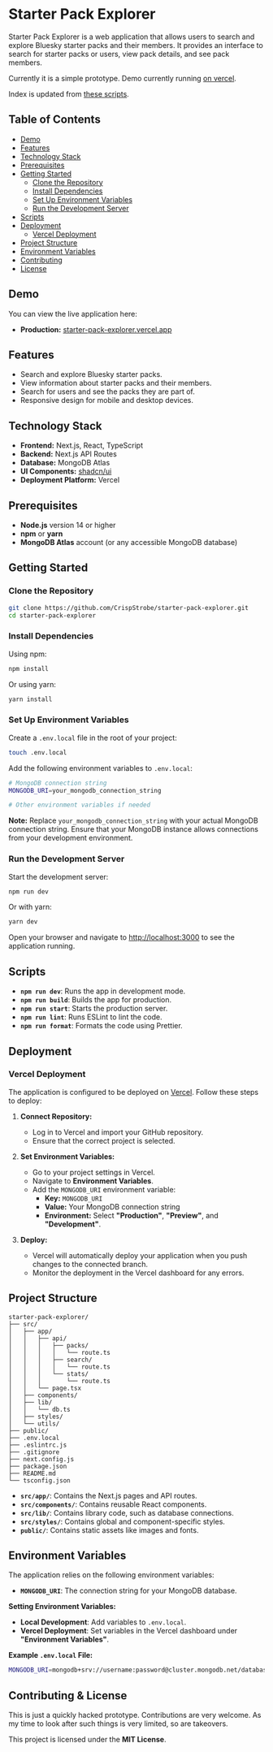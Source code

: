 # Starter Pack Explorer

Starter Pack Explorer is a web application that allows users to search and explore Bluesky starter packs and their members. It provides an interface to search for starter packs or users, view pack details, and see pack members.

Currently it is a simple prototype. Demo currently running [on vercel](https://starter-pack-explorer-o13o.vercel.app/).

Index is updated from [these scripts](https://github.com/CrispStrobe/bluesky-starterpacks-index).

## Table of Contents

- [Demo](#demo)
- [Features](#features)
- [Technology Stack](#technology-stack)
- [Prerequisites](#prerequisites)
- [Getting Started](#getting-started)
  - [Clone the Repository](#clone-the-repository)
  - [Install Dependencies](#install-dependencies)
  - [Set Up Environment Variables](#set-up-environment-variables)
  - [Run the Development Server](#run-the-development-server)
- [Scripts](#scripts)
- [Deployment](#deployment)
  - [Vercel Deployment](#vercel-deployment)
- [Project Structure](#project-structure)
- [Environment Variables](#environment-variables)
- [Contributing](#contributing)
- [License](#license)

## Demo

You can view the live application here:

- **Production:** [starter-pack-explorer.vercel.app](https://starter-pack-explorer-o13o.vercel.app/)

## Features

- Search and explore Bluesky starter packs.
- View information about starter packs and their members.
- Search for users and see the packs they are part of.
- Responsive design for mobile and desktop devices.

## Technology Stack

- **Frontend:** Next.js, React, TypeScript
- **Backend:** Next.js API Routes
- **Database:** MongoDB Atlas
- **UI Components:** [shadcn/ui](https://ui.shadcn.com/)
- **Deployment Platform:** Vercel

## Prerequisites

- **Node.js** version 14 or higher
- **npm** or **yarn**
- **MongoDB Atlas** account (or any accessible MongoDB database)

## Getting Started

### Clone the Repository

```bash
git clone https://github.com/CrispStrobe/starter-pack-explorer.git
cd starter-pack-explorer
```

### Install Dependencies

Using npm:

```bash
npm install
```

Or using yarn:

```bash
yarn install
```

### Set Up Environment Variables

Create a `.env.local` file in the root of your project:

```bash
touch .env.local
```

Add the following environment variables to `.env.local`:

```bash
# MongoDB connection string
MONGODB_URI=your_mongodb_connection_string

# Other environment variables if needed
```

**Note:** Replace `your_mongodb_connection_string` with your actual MongoDB connection string. Ensure that your MongoDB instance allows connections from your development environment.

### Run the Development Server

Start the development server:

```bash
npm run dev
```

Or with yarn:

```bash
yarn dev
```

Open your browser and navigate to [http://localhost:3000](http://localhost:3000) to see the application running.

## Scripts

- **`npm run dev`**: Runs the app in development mode.
- **`npm run build`**: Builds the app for production.
- **`npm run start`**: Starts the production server.
- **`npm run lint`**: Runs ESLint to lint the code.
- **`npm run format`**: Formats the code using Prettier.

## Deployment

### Vercel Deployment

The application is configured to be deployed on [Vercel](https://vercel.com/). Follow these steps to deploy:

1. **Connect Repository:**

   - Log in to Vercel and import your GitHub repository.
   - Ensure that the correct project is selected.

2. **Set Environment Variables:**

   - Go to your project settings in Vercel.
   - Navigate to **Environment Variables**.
   - Add the `MONGODB_URI` environment variable:
     - **Key:** `MONGODB_URI`
     - **Value:** Your MongoDB connection string
     - **Environment:** Select **"Production"**, **"Preview"**, and **"Development"**.

3. **Deploy:**

   - Vercel will automatically deploy your application when you push changes to the connected branch.
   - Monitor the deployment in the Vercel dashboard for any errors.

## Project Structure

```
starter-pack-explorer/
├── src/
│   ├── app/
│   │   ├── api/
│   │   │   ├── packs/
│   │   │   │   └── route.ts
│   │   │   ├── search/
│   │   │   │   └── route.ts
│   │   │   └── stats/
│   │   │       └── route.ts
│   │   └── page.tsx
│   ├── components/
│   ├── lib/
│   │   └── db.ts
│   ├── styles/
│   └── utils/
├── public/
├── .env.local
├── .eslintrc.js
├── .gitignore
├── next.config.js
├── package.json
├── README.md
└── tsconfig.json
```

- **`src/app/`**: Contains the Next.js pages and API routes.
- **`src/components/`**: Contains reusable React components.
- **`src/lib/`**: Contains library code, such as database connections.
- **`src/styles/`**: Contains global and component-specific styles.
- **`public/`**: Contains static assets like images and fonts.

## Environment Variables

The application relies on the following environment variables:

- **`MONGODB_URI`**: The connection string for your MongoDB database.

**Setting Environment Variables:**

- **Local Development**: Add variables to `.env.local`.
- **Vercel Deployment**: Set variables in the Vercel dashboard under **"Environment Variables"**.

**Example `.env.local` File:**

```bash
MONGODB_URI=mongodb+srv://username:password@cluster.mongodb.net/database?retryWrites=true&w=majority
```

## Contributing & License

This is just a quickly hacked prototype. Contributions are very welcome. As my time to look after such things is very limited, so are takeovers.

This project is licensed under the **MIT License**.
